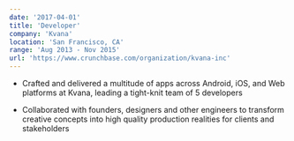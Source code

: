 ```yaml
---
date: '2017-04-01'
title: 'Developer'
company: 'Kvana'
location: 'San Francisco, CA'
range: 'Aug 2013 - Nov 2015'
url: 'https://www.crunchbase.com/organization/kvana-inc'
---
```


- Crafted and delivered a multitude of apps across Android, iOS, and Web platforms at Kvana, leading a tight-knit team of 5 developers
<!-- - Breathed life into the digital space with a focus on creating lovable, connected experiences for a variety of clients and industries -->
- Collaborated with founders, designers and other engineers to transform creative concepts into high quality production realities for clients and stakeholders
<!-- - Contributed to Kvana’s reputation for excellence, enhancing the company’s standing in the tech community -->
